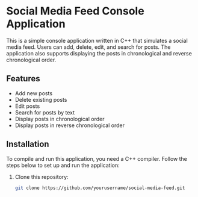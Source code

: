 # Social Media Feed Console Application

This is a simple console application written in C++ that simulates a social media feed. Users can add, delete, edit, and search for posts. The application also supports displaying the posts in chronological and reverse chronological order.

## Features

- Add new posts
- Delete existing posts
- Edit posts
- Search for posts by text
- Display posts in chronological order
- Display posts in reverse chronological order

## Installation

To compile and run this application, you need a C++ compiler. Follow the steps below to set up and run the application:

1. Clone this repository:
   ```sh
   git clone https://github.com/yourusername/social-media-feed.git
